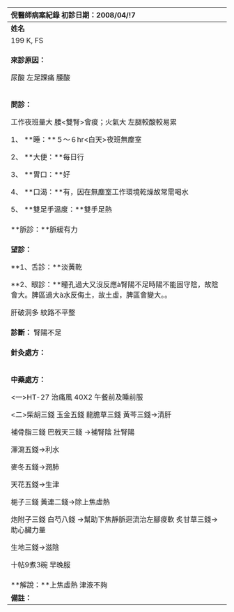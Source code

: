 ﻿|**倪醫師病案紀錄**     初診日期：2008/04/!7|
| :- |
|**姓名**|**性別：**|**年齡及體型**|**來診日期：**|
|199 K, FS|男|36   稍胖|2008/04/!7|
|<p>**來診原因：**</p><p>尿酸 左足踝痛 腰酸</p>|
|<p>**問診：**</p><p>工作夜班量大 腰<雙腎>會痠；火氣大 左腿較酸較易累</p><p>1、 **睡：**５～６hr<白天>夜班無塵室</p><p>2、 **大便：**每日行</p><p>3、 **胃口：**好</p><p>4、 **口渴：**有，因在無塵室工作環境乾燥故常需喝水</p><p>5、 **雙足手溫度：**雙手足熱</p>|
|**脈診：**脈緩有力|
|<p>**望診：**</p><p>**1、舌診：**淡黃乾</p><p>**2、眼診：**瞳孔過大又沒反應à腎陽不足時陽不能固守陰，故陰會大。脾區過大à水反侮土，故土虛，脾區會變大。。</p><p>肝破洞多 紋路不平整</p>|
|**診斷：** 腎陽不足|
|<p>**針灸處方：**	 </p><p></p>|
|<p>**中藥處方：**</p><p><一>HT-27 治痛風 40X2  午餐前及睡前服</p><p><二>柴胡三錢 玉金五錢 龍膽草三錢 黃芩三錢→清肝</p><p>補骨脂三錢 巴戟天三錢 →補腎陰 壯腎陽</p><p>澤瀉五錢→利水</p><p>麥冬五錢→潤肺</p><p>天花五錢→生津</p><p>梔子三錢 黃連二錢→除上焦虛熱</p><p>炮附子三錢  白芍八錢 →幫助下焦靜脈迴流治左腳痠軟  炙甘草三錢→ 助心臟力量</p><p>生地三錢→滋陰</p><p>十帖9煮3碗 早晚服</p>|
|**解說：**上焦虛熱 津液不夠|
|**備註：**|


